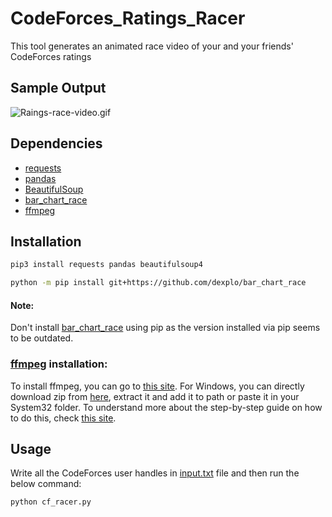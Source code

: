 # CodeForces_Ratings_Racer
This tool generates an animated race video of your and your friends' CodeForces ratings

## Sample Output
![Raings-race-video.gif](https://media.giphy.com/media/v1.Y2lkPTc5MGI3NjExMjR5cDBrbGk0cHl5cTM4YjkzNWFoeTJlc2U2eWE1dzh6eXd0aGJmNyZlcD12MV9pbnRlcm5hbF9naWZfYnlfaWQmY3Q9Zw/ehOVaMRy63mEp1CRL8/giphy.gif)

## Dependencies
- [requests](https://pypi.org/project/requests/)
- [pandas](https://pypi.org/project/pandas/)
- [BeautifulSoup](https://pypi.org/project/beautifulsoup4/)
- [bar_chart_race](https://github.com/dexplo/bar_chart_race)
- [ffmpeg](https://www.ffmpeg.org/download.html)

## Installation
```sh
pip3 install requests pandas beautifulsoup4
```
```sh
python -m pip install git+https://github.com/dexplo/bar_chart_race
```
#### Note:
Don't install [bar_chart_race](https://github.com/dexplo/bar_chart_race) using pip as the version installed via pip seems to be outdated.

### [ffmpeg](https://www.ffmpeg.org/download.html) installation:
To install ffmpeg, you can go to [this site](https://ffmpeg.org/download.html).
For Windows, you can directly download zip from [here](https://www.gyan.dev/ffmpeg/builds/ffmpeg-release-essentials.zip), extract it and add it to path or paste it in your System32 folder.
To understand more about the step-by-step guide on how to do this, check [this site](https://www.wikihow.com/Install-FFmpeg-on-Windows).

## Usage
Write all the CodeForces user handles in [input.txt](https://github.com/TheViking733n/CodeForces_Ratings_Racer/blob/main/input.txt) file and then run the below command:
```sh
python cf_racer.py
```
